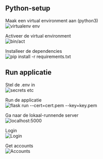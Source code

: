 ## Python-setup

Maak een virtual environment aan (python3)    
![virtualenv env](file://tutorial/venv.png)

Activeer de virtual environment  
![bin/act](file://tutorial/activate.png)

Installeer de dependencies  
![pip install -r requirements.txt](file://tutorial/installdeps.png)

## Run applicatie
Stel de .env in  
![secrets etc](file://tutorial/env.png)

Run de applicatie  
![flask run --cert=cert.pem --key=key.pem](file://tutorial/flask.png)

Ga naar de lokaal-runnende server  
![localhost:5000](file://tutorial/localhost.png)

Login  
![Login](file://tutorial/rabobank.png)

Get accounts  
![Accounts](file://tutorial/accounts.png)